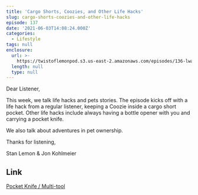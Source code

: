 ```yaml
---
title: 'Cargo Shorts, Coozies, and Other Life Hacks'
slug: cargo-shorts-coozies-and-other-life-hacks
episode: 137
date: '2021-06-03T14:08:24.000Z'
categories:
  - Lifestyle
tags: null
enclosure:
  url: >-
    https://twistoflemonpod.s3.us-east-2.amazonaws.com/episodes/136-lwatol-20210603.mp3
  length: null
  type: null
---
```


Dear Listener,

This week, we talk life hacks and pets stories. The episode kicks off with a life hack from a regular listener, keeping a Coozie inside a cargo short pocket. Other life hacks include always having a bottle opener with you and carrying a pocket knife.

We also talk about adventures in pet ownership.

Thanks for listening,

Stan Lemon & Jon Kohlmeier

## Link

[Pocket Knife / Multi-tool](https://amzn.to/2S8ammr)
